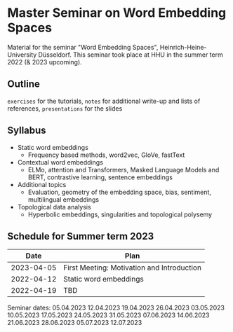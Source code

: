 # Master Seminar on Word Embedding Spaces

Material for the seminar "Word Embedding Spaces", Heinrich-Heine-University Düsseldorf.
This seminar took place at HHU in the summer term 2022 (& 2023 upcoming).

## Outline

`exercises` for the tutorials, 
`notes` for additional write-up and lists of references, 
`presentations` for the slides

## Syllabus

* Static word embeddings
    * Frequency based methods, word2vec, GloVe, fastText
* Contextual word embeddings
    * ELMo, attention and Transformers, Masked Language Models and BERT, contrastive learning, sentence embeddings
* Additional topics
    * Evaluation, geometry of the embedding space, bias, sentiment, multilingual embeddings
* Topological data analysis
    * Hyperbolic embeddings, singularities and topological polysemy


## Schedule for Summer term 2023

| Date          	| Plan         |
| ------------- 	| ------------- |
| 2023-04-05     	| First Meeting: Motivation and Introduction |
| 2022-04-12		| Static word embeddings  |
| 2022-04-19		| TBD  |

Seminar dates: 
05.04.2023 12.04.2023 19.04.2023 26.04.2023 03.05.2023 10.05.2023 17.05.2023 24.05.2023 31.05.2023 07.06.2023 14.06.2023 21.06.2023 28.06.2023 05.07.2023 12.07.2023